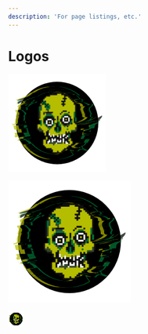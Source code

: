 ```yaml
---
description: 'For page listings, etc.'
---
```


# Logos

![200x200](.gitbook/assets/200x200.png)

![250x250](.gitbook/assets/250x250.png)

![32x32](.gitbook/assets/32x32.png)

